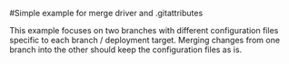 #Simple example for merge driver and .gitattributes

This example focuses on two branches with different configuration files specific to each branch / deployment target. Merging changes from one branch into the other should keep the configuration files as is.
